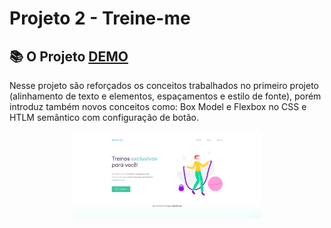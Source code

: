# Projeto 2 - Treine-me

## 📚 O Projeto [DEMO](https://sabrinagomesb.github.io/rs-explorer/stage02-projeto02/)

Nesse projeto são reforçados os conceitos trabalhados no primeiro projeto (alinhamento de texto e elementos, espaçamentos e estilo de fonte), porém introduz também novos conceitos como: Box Model e Flexbox no CSS e HTLM semântico com configuração de botão.

<p align="center">
  <img src="../.github/projeto-02.png" alt="start" width="60%">
</p>
